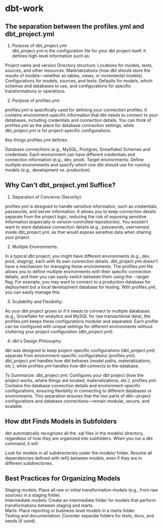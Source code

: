 # dbt-work
## The separation between the profiles.yml and dbt_project.yml
1. Purpose of dbt_project.yml  
dbt_project.yml is the configuration file for your dbt project itself. It defines high-level information such as:

Project name and version
Directory structure: Locations for models, tests, sources, and other resources.
Materializations (how dbt should store the results of models—whether as tables, views, or incremental models).
Configurations for models, sources, and tests: Defaults for models, which schemas and databases to use, and configurations for specific transformations or operations.

2. Purpose of profiles.yml:  

profiles.yml is specifically used for defining your connection profiles. It contains environment-specific information that dbt needs to connect to your databases, including credentials and connection details. You can think of profiles.yml as the place for database connection settings, while dbt_project.yml is for project-specific configurations.

Key things profiles.yml defines:

Database connections (e.g., MySQL, Postgres, Snowflake)
Schemas and credentials: Each environment can have different credentials and connection information (e.g., dev, prod).
Target environments: Define multiple environments and specify which one dbt should use for running models (e.g., development vs. production).

## Why Can't dbt_project.yml Suffice?  
1. Separation of Concerns (Security):

profiles.yml is designed to handle sensitive information, such as credentials, passwords, and server information. It allows you to keep connection details separate from the project logic, reducing the risk of exposing sensitive information (especially in version-controlled repositories).
You wouldn’t want to store database connection details (e.g., passwords, usernames) inside dbt_project.yml, as that would expose sensitive data when sharing your project.

2. Multiple Environments:

In a typical dbt project, you might have different environments (e.g., dev, prod, staging), each with its own connection details.
dbt_project.yml doesn’t have a mechanism for managing these environments. The profiles.yml file allows you to define multiple environments with their specific connection details, and then you can easily switch between them using the --target flag.
For example, you may want to connect to a production database for deployment but a local development database for testing. With profiles.yml, you can easily manage this.

3. Scalability and Flexibility:

As your dbt project grows or if it needs to connect to multiple databases (e.g., Snowflake for analytics and MySQL for raw transactional data), the profiles.yml keeps these configurations modular and separated.
Each profile can be configured with unique settings for different environments without cluttering your project configuration (dbt_project.yml).

4. dbt's Design Philosophy:

dbt was designed to keep project-specific configurations (dbt_project.yml) separate from environment-specific configurations (profiles.yml).
dbt_project.yml handles how dbt behaves (model paths, materializations, etc.), while profiles.yml handles how dbt connects to the database.   

To Summarize:
dbt_project.yml: Configures your dbt project (how the project works, where things are located, materializations, etc.).
profiles.yml: Contains the database connection details and environment-specific configurations, ensuring flexibility in connecting to different databases or environments.
This separation ensures that the two parts of dbt—project configurations and database connections—remain modular, secure, and scalable.    

##  How dbt Finds Models in Subfolders
dbt automatically recognizes all the .sql files in the models/ directory, regardless of how they are organized into subfolders. When you run a dbt command, it will:

Look for models in all subdirectories under the models/ folder.
Resolve all dependencies defined with ref() between models, even if they are in different subdirectories.  
 
## Best Practices for Organizing Models  
Staging models: Place all raw or initial transformation models (e.g., from raw sources) in a staging folder.  
Intermediate models: Create an intermediate folder for models that perform transformations between staging and marts.  
Marts: Place reporting or business-level models in a marts folder.  
Testing and documentation: Consider separate folders for tests, docs, and seeds (if used).  
